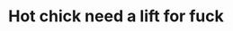 ---
layout: post
title: Hot chick need a lift for fuck
duration: '10:32'
view: 185
rate: 2
video: 'https://flashservice.xvideos.com/embedframe/27640591'
priority: 0.9
changefreq: daily
---
